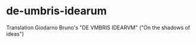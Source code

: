 de-umbris-idearum
=================

Translation Giodarno Bruno's "DE VMBRIS IDEARVM" ("On the shadows of ideas")
